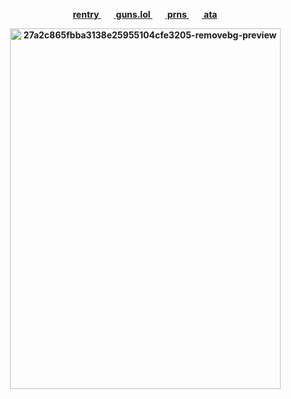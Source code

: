  <p align="center"><b><a href="https://rentry.co/sakamotoo"> rentry </a>⠀⠀<a href="https://guns.lol/sweetshiyu">  guns.lol </a>⠀⠀<a href="https://en.pronouns.page/@sweetshiyu"> prns </a>⠀⠀<a href="https://blccm.atabook.org/"> ata </a>

  
 
   <p align="center"><img width="433" height="577" alt="27a2c865fbba3138e25955104cfe3205-removebg-preview" src="https://github.com/user-attachments/assets/dcbe61cc-9759-43cf-aab7-33dd960b7ff5" />
